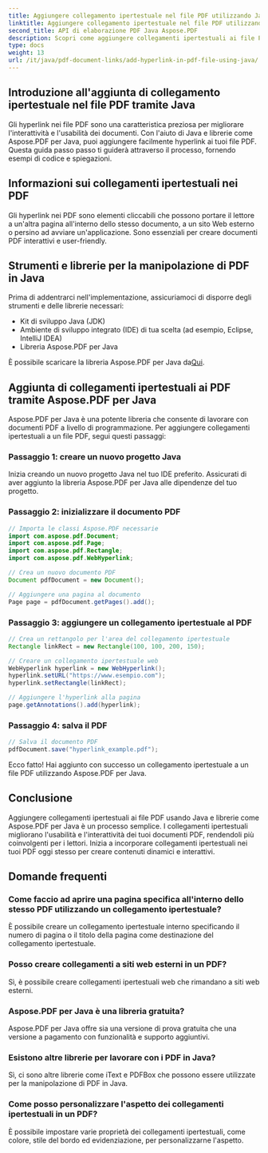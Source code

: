 ```yaml
---
title: Aggiungere collegamento ipertestuale nel file PDF utilizzando Java
linktitle: Aggiungere collegamento ipertestuale nel file PDF utilizzando Java
second_title: API di elaborazione PDF Java Aspose.PDF
description: Scopri come aggiungere collegamenti ipertestuali ai file PDF usando Java con istruzioni dettagliate e codice sorgente. Migliora i tuoi documenti PDF con l'interattività.
type: docs
weight: 13
url: /it/java/pdf-document-links/add-hyperlink-in-pdf-file-using-java/
---
```


## Introduzione all'aggiunta di collegamento ipertestuale nel file PDF tramite Java

Gli hyperlink nei file PDF sono una caratteristica preziosa per migliorare l'interattività e l'usabilità dei documenti. Con l'aiuto di Java e librerie come Aspose.PDF per Java, puoi aggiungere facilmente hyperlink ai tuoi file PDF. Questa guida passo passo ti guiderà attraverso il processo, fornendo esempi di codice e spiegazioni.

## Informazioni sui collegamenti ipertestuali nei PDF

Gli hyperlink nei PDF sono elementi cliccabili che possono portare il lettore a un'altra pagina all'interno dello stesso documento, a un sito Web esterno o persino ad avviare un'applicazione. Sono essenziali per creare documenti PDF interattivi e user-friendly.

## Strumenti e librerie per la manipolazione di PDF in Java

Prima di addentrarci nell'implementazione, assicuriamoci di disporre degli strumenti e delle librerie necessari:

- Kit di sviluppo Java (JDK)
- Ambiente di sviluppo integrato (IDE) di tua scelta (ad esempio, Eclipse, IntelliJ IDEA)
- Libreria Aspose.PDF per Java

 È possibile scaricare la libreria Aspose.PDF per Java da[Qui](https://releases.aspose.com/pdf/java/).

## Aggiunta di collegamenti ipertestuali ai PDF tramite Aspose.PDF per Java

Aspose.PDF per Java è una potente libreria che consente di lavorare con documenti PDF a livello di programmazione. Per aggiungere collegamenti ipertestuali a un file PDF, segui questi passaggi:

### Passaggio 1: creare un nuovo progetto Java

Inizia creando un nuovo progetto Java nel tuo IDE preferito. Assicurati di aver aggiunto la libreria Aspose.PDF per Java alle dipendenze del tuo progetto.

### Passaggio 2: inizializzare il documento PDF

```java
// Importa le classi Aspose.PDF necessarie
import com.aspose.pdf.Document;
import com.aspose.pdf.Page;
import com.aspose.pdf.Rectangle;
import com.aspose.pdf.WebHyperlink;

// Crea un nuovo documento PDF
Document pdfDocument = new Document();

// Aggiungere una pagina al documento
Page page = pdfDocument.getPages().add();
```

### Passaggio 3: aggiungere un collegamento ipertestuale al PDF

```java
// Crea un rettangolo per l'area del collegamento ipertestuale
Rectangle linkRect = new Rectangle(100, 100, 200, 150);

// Creare un collegamento ipertestuale web
WebHyperlink hyperlink = new WebHyperlink();
hyperlink.setURL("https://www.esempio.com");
hyperlink.setRectangle(linkRect);

// Aggiungere l'hyperlink alla pagina
page.getAnnotations().add(hyperlink);
```

### Passaggio 4: salva il PDF

```java
// Salva il documento PDF
pdfDocument.save("hyperlink_example.pdf");
```

Ecco fatto! Hai aggiunto con successo un collegamento ipertestuale a un file PDF utilizzando Aspose.PDF per Java.

## Conclusione

Aggiungere collegamenti ipertestuali ai file PDF usando Java e librerie come Aspose.PDF per Java è un processo semplice. I collegamenti ipertestuali migliorano l'usabilità e l'interattività dei tuoi documenti PDF, rendendoli più coinvolgenti per i lettori. Inizia a incorporare collegamenti ipertestuali nei tuoi PDF oggi stesso per creare contenuti dinamici e interattivi.

## Domande frequenti

### Come faccio ad aprire una pagina specifica all'interno dello stesso PDF utilizzando un collegamento ipertestuale?

È possibile creare un collegamento ipertestuale interno specificando il numero di pagina o il titolo della pagina come destinazione del collegamento ipertestuale.

### Posso creare collegamenti a siti web esterni in un PDF?

Sì, è possibile creare collegamenti ipertestuali web che rimandano a siti web esterni.

### Aspose.PDF per Java è una libreria gratuita?

Aspose.PDF per Java offre sia una versione di prova gratuita che una versione a pagamento con funzionalità e supporto aggiuntivi.

### Esistono altre librerie per lavorare con i PDF in Java?

Sì, ci sono altre librerie come iText e PDFBox che possono essere utilizzate per la manipolazione di PDF in Java.

### Come posso personalizzare l'aspetto dei collegamenti ipertestuali in un PDF?

È possibile impostare varie proprietà dei collegamenti ipertestuali, come colore, stile del bordo ed evidenziazione, per personalizzarne l'aspetto.